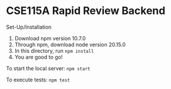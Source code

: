# CSE115A Rapid Review Backend

Set-Up/Installation
1. Download npm version 10.7.0
2. Through npm, download node version 20.15.0
3. In this directory, run `npm install`
4. You are good to go!

To start the local server: `npm start`

To execute tests: `npm test`

